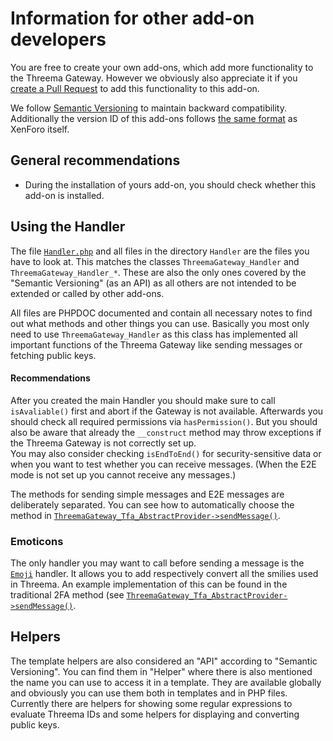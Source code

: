 # Information for other add-on developers

You are free to create your own add-ons, which add more functionality to the Threema Gateway. However we obviously also appreciate it if you [create a Pull Request](../CONTRIBUTING.md) to add this functionality to this add-on.

We follow [Semantic Versioning](http://semver.org/) to maintain backward compatibility. Additionally the version ID of this add-ons follows [the same format](https://xenforo.com/community/threads/development-best-practices.64996/#post-794344) as XenForo itself.

## General recommendations

* During the installation of yours add-on, you should check whether this add-on is installed.

## Using the Handler
The file [`Handler.php`](../Handler.php) and all files in the directory `Handler` are the files you have to look at. This matches the classes `ThreemaGateway_Handler` and `ThreemaGateway_Handler_*`. These are also the only ones covered by the "Semantic Versioning" (as an API) as  all others are not intended to be extended or called by other add-ons.

All files are PHPDOC documented and contain all necessary notes to find out what methods and other things you can use. Basically you most only need to use `ThreemaGateway_Handler` as this class has implemented all important functions of the Threema Gateway like sending messages or fetching public keys.

#### Recommendations

After you created the main Handler you should make sure to call `isAvaliable()` first and abort if the Gateway is not available. Afterwards you should check all required permissions via `hasPermission()`. But you should also be aware that already the `__construct` method may throw exceptions if the Threema Gateway is not correctly set up.  
You may also consider checking `isEndToEnd()` for security-sensitive data or when you want to test whether you can receive messages. (When the E2E mode is not set up you cannot receive any messages.)

The methods for sending simple messages and E2E messages are deliberately separated. You can see how to automatically choose the method in [`ThreemaGateway_Tfa_AbstractProvider->sendMessage()`](../Tfa/AbstractProvider.php).

### Emoticons
The only handler you may want to call before sending a message is the [`Emoji`](../Handler/Emoji.php) handler. It allows you to add respectively convert all the smilies used in Threema. An example implementation of this can be found in the traditional 2FA method (see [`ThreemaGateway_Tfa_AbstractProvider->sendMessage()`](../Tfa/AbstractProvider.php).

## Helpers
The template helpers are also considered an "API" according to "Semantic Versioning". You can find them in "Helper" where there is also mentioned the name you can use to access it in a template. They are available globally and obviously you can use them both in templates and in PHP files.  
Currently there are helpers for showing some regular expressions to evaluate Threema IDs and some helpers for displaying and converting public keys.
